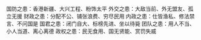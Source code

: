 国防之患：香港新疆、大兴工程、粉饰太平
外交之患：大敌当前、外无盟友、孤立无援
财政之患：分配不公、铺张浪费、穷尽民用
内政之患：仕皆渔私、修法禁言、不问国是
国君之患：闭门自大、标榜先进、坐以待毙
团队之患：用人不当、小人当道、离心离德
政权之患：民无食用、国无贤能、赏罚失威